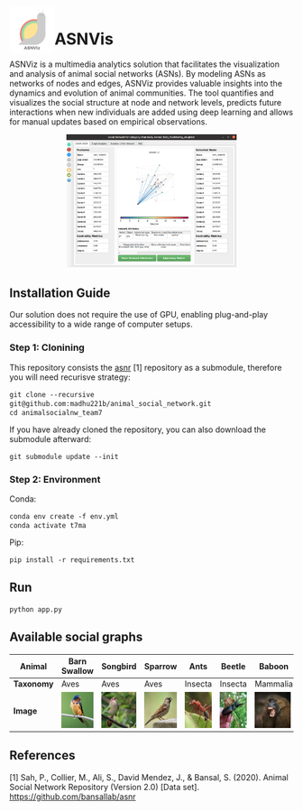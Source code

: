 <img align="left" width="80" height="80" src="res/tutorial/logo_orig.png">

# ASNVis

ASNViz is a multimedia analytics solution that facilitates the visualization and analysis of animal social networks (ASNs). By modeling ASNs as networks of nodes and edges, ASNViz provides valuable insights into the dynamics and evolution of animal communities. The tool quantifies and visualizes the social structure at node and network levels, predicts future interactions when new individuals are added using deep learning and allows for manual updates based on empirical observations.

<center>
<img src="res/example_screenshot.png" style="width: 60%; max-width: 600px;"/>
</center>

## Installation Guide

Our solution does not require the use of GPU, enabling plug-and-play accessibility to a wide range of computer setups.

### Step 1: Clonining
This repository consists the [asnr](https://github.com/bansallab/asnr) [1] repository as a submodule, therefore you will need recurisve strategy:
```
git clone --recursive git@github.com:madhu221b/animal_social_network.git
cd animalsocialnw_team7
```
If you have already cloned the repository, you can also download the submodule afterward:
```
git submodule update --init
```

### Step 2: Environment

Conda:
```
conda env create -f env.yml
conda activate t7ma
```
Pip:
```
pip install -r requirements.txt
```

## Run
```
python app.py
```

## Available social graphs


| **Animal**   | Barn Swallow                                                                                        | Songbird                                                                                         | Sparrow                                                                                             | Ants                                                                                       | Beetle                                                                                       | Baboon                                                                                         | Bats                                                                                         | Bison                                                                                       | Ground Squirrel                                                                                        | Mouse                                                                                                         | Rhesusmacaque                                                                                         |
| ------------ | --------------------------------------------------------------------------------------------------- | ------------------------------------------------------------------------------------------------ | --------------------------------------------------------------------------------------------------- | ------------------------------------------------------------------------------------------ | -------------------------------------------------------------------------------------------- | ---------------------------------------------------------------------------------------------- | -------------------------------------------------------------------------------------------- | ------------------------------------------------------------------------------------------- | ------------------------------------------------------------------------------------------------------ | ------------------------------------------------------------------------------------------------------------- | ----------------------------------------------------------------------------------------------------- |
| **Taxonomy** | Aves                                                                                                | Aves                                                                                             | Aves                                                                                                | Insecta                                                                                    | Insecta                                                                                      | Mammalia                                                                                       | Mammalia                                                                                     | Mammalia                                                                                    | Mammalia                                                                                               | Mammalia                                                                                                      | Mammalia                                                                                              |
| **Image**    | <img src="./res/animal_intro/images/barnswallow_association_weighted.jpg" width="64" height="64" /> | <img src="./res/animal_intro/images/songbird_association_weighted.jpg" width="64" height="64" /> | <img src="./res/animal_intro/images/sparrow_flockmembership_weighted.jpg" width="64" height="64" /> | <img src="./res/animal_intro/images/ants_proximity_weighted.jpg" width="64" height="64" /> | <img src="./res/animal_intro/images/beetle_proximity_weighted.jpg" width="64" height="64" /> | <img src="./res/animal_intro/images/baboon_association_weighted.jpg" width="64" height="64" /> | <img src="./res/animal_intro/images/bats_foodsharing_weighted.jpg" width="64" height="64" /> | <img src="./res/animal_intro/images/bison_dominance_weighted.jpg" width="64" height="64" /> | <img src="./res/animal_intro/images/groundsquirrel_association_weighted.jpg" width="64" height="64" /> | <img src="./res/animal_intro/images/mouse_social_projection_bipartite_weighted.jpg" width="64" height="64" /> | <img src="./res/animal_intro/images/rhesusmacaque_association_weighted.jpg" width="64" height="64" /> |

## References

[1] Sah, P., Collier, M., Ali, S., David Mendez, J., & Bansal, S. (2020). Animal Social Network Repository (Version 2.0) [Data set]. https://github.com/bansallab/asnr
